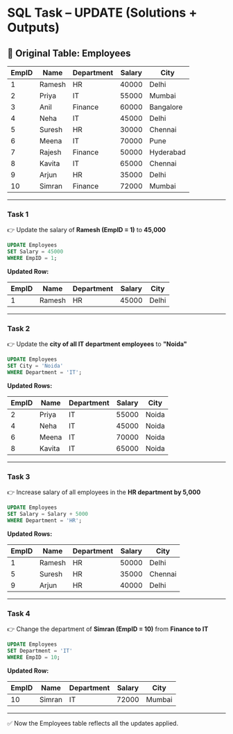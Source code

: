 # SQL Task – UPDATE (Solutions + Outputs)

## 📌 Original Table: Employees

| EmpID | Name   | Department | Salary | City      |
| ----- | ------ | ---------- | ------ | --------- |
| 1     | Ramesh | HR         | 40000  | Delhi     |
| 2     | Priya  | IT         | 55000  | Mumbai    |
| 3     | Anil   | Finance    | 60000  | Bangalore |
| 4     | Neha   | IT         | 45000  | Delhi     |
| 5     | Suresh | HR         | 30000  | Chennai   |
| 6     | Meena  | IT         | 70000  | Pune      |
| 7     | Rajesh | Finance    | 50000  | Hyderabad |
| 8     | Kavita | IT         | 65000  | Chennai   |
| 9     | Arjun  | HR         | 35000  | Delhi     |
| 10    | Simran | Finance    | 72000  | Mumbai    |

---

### **Task 1**

👉 Update the salary of **Ramesh (EmpID = 1)** to **45,000**

```sql
UPDATE Employees
SET Salary = 45000
WHERE EmpID = 1;
```

**Updated Row:**

| EmpID | Name   | Department | Salary | City  |
| ----- | ------ | ---------- | ------ | ----- |
| 1     | Ramesh | HR         | 45000  | Delhi |

---

### **Task 2**

👉 Update the **city of all IT department employees** to **"Noida"**

```sql
UPDATE Employees
SET City = 'Noida'
WHERE Department = 'IT';
```

**Updated Rows:**

| EmpID | Name   | Department | Salary | City  |
| ----- | ------ | ---------- | ------ | ----- |
| 2     | Priya  | IT         | 55000  | Noida |
| 4     | Neha   | IT         | 45000  | Noida |
| 6     | Meena  | IT         | 70000  | Noida |
| 8     | Kavita | IT         | 65000  | Noida |

---

### **Task 3**

👉 Increase salary of all employees in the **HR department by 5,000**

```sql
UPDATE Employees
SET Salary = Salary + 5000
WHERE Department = 'HR';
```

**Updated Rows:**

| EmpID | Name   | Department | Salary | City    |
| ----- | ------ | ---------- | ------ | ------- |
| 1     | Ramesh | HR         | 50000  | Delhi   |
| 5     | Suresh | HR         | 35000  | Chennai |
| 9     | Arjun  | HR         | 40000  | Delhi   |

---

### **Task 4**

👉 Change the department of **Simran (EmpID = 10)** from **Finance to IT**

```sql
UPDATE Employees
SET Department = 'IT'
WHERE EmpID = 10;
```

**Updated Row:**

| EmpID | Name   | Department | Salary | City   |
| ----- | ------ | ---------- | ------ | ------ |
| 10    | Simran | IT         | 72000  | Mumbai |

---

✅ Now the Employees table reflects all the updates applied.
